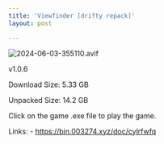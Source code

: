 ```yaml
---
title: 'Viewfinder [drifty repack]'
layout: post

---
```

![2024-06-03-355110.avif](https://driftywinds.github.io/drifty_repacks/assets/2024-06-03-355110.avif)

v1.0.6

Download Size: 5.33 GB

Unpacked Size: 14.2 GB

Click on the game .exe file to play the game.

Links: - https://bin.003274.xyz/doc/cylrfwfq
